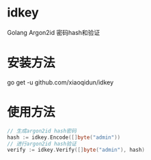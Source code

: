 # idkey
Golang Argon2id 密码hash和验证
# 安装方法
go get -u github.com/xiaoqidun/idkey
# 使用方法
```go
// 生成argon2id hash密码
hash := idkey.Encode([]byte("admin"))
// 进行argon2id hash验证
verify := idkey.Verify([]byte("admin"), hash)
```
